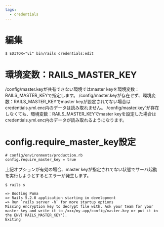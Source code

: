 ```yaml
---
tags:
  - credentials
---
```


# 編集
```
$ EDITOR="vi" bin/rails credentials:edit
```

# 環境変数：RAILS_MASTER_KEY
/config/master.keyが共有できない環境ではmaster keyを環境変数：RAILS_MASTER_KEYで指定します。
/config/master.keyが存在せず、環境変数：RAILS_MASTER_KEYでmaster keyが設定されてない場合はcredentials.yml.enc内のデータは読み取れません。
/config/master.key`が存在しなくても、環境変数：RAILS_MASTER_KEYでmaster keyを設定した場合はcredentials.yml.enc内のデータが読み取れるようになります。

# config.require_master_key設定
```
# config/environments/production.rb
config.require_master_key = true
```
上記オプションが有効の場合、master keyが指定されてない状態でサーバ起動を実行しようとするとエラーが発生します。

```
$ rails s

=> Booting Puma
=> Rails 5.2.0 application starting in development
=> Run `rails server -h` for more startup options
Missing encryption key to decrypt file with. Ask your team for your master key and write it to /xxx/my-app/config/master.key or put it in the ENV['RAILS_MASTER_KEY'].
Exiting
```
